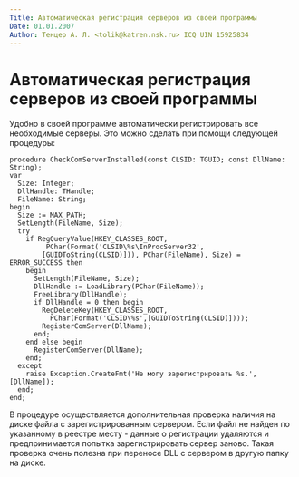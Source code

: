 ```yaml
---
Title: Автоматическая регистрация серверов из своей программы
Date: 01.01.2007
Author: Тенцер А. Л. <tolik@katren.nsk.ru> ICQ UIN 15925834
---
```



Автоматическая регистрация серверов из своей программы
======================================================

Удобно в своей программе автоматически регистрировать все необходимые
серверы. Это можно сделать при помощи следующей процедуры:

    procedure CheckComServerInstalled(const CLSID: TGUID; const DllName: String);
    var
      Size: Integer;
      DllHandle: THandle;
      FileName: String;
    begin
      Size := MAX_PATH;
      SetLength(FileName, Size);
      try
        if RegQueryValue(HKEY_CLASSES_ROOT,
             PChar(Format('CLSID\%s\InProcServer32',
            [GUIDToString(CLSID)])), PChar(FileName), Size) = ERROR_SUCCESS then
        begin
          SetLength(FileName, Size);
          DllHandle := LoadLibrary(PChar(FileName));
          FreeLibrary(DllHandle);
          if DllHandle = 0 then begin
            RegDeleteKey(HKEY_CLASSES_ROOT,
              PChar(Format('CLSID\%s',[GUIDToString(CLSID)])));
            RegisterComServer(DllName);
          end;
        end else begin
          RegisterComServer(DllName);
        end;
      except
        raise Exception.CreateFmt('Не могу зарегистрировать %s.', [DllName]);
      end;
    end;

В процедуре осуществляется дополнительная проверка наличия на диске
файла с зарегистрированным сервером. Если файл не найден по указанному в
реестре месту - данные о регистрации удаляются и предпринимается
попытка зарегистрировать сервер заново. Такая проверка очень полезна при
переносе DLL с сервером в другую папку на диске.

